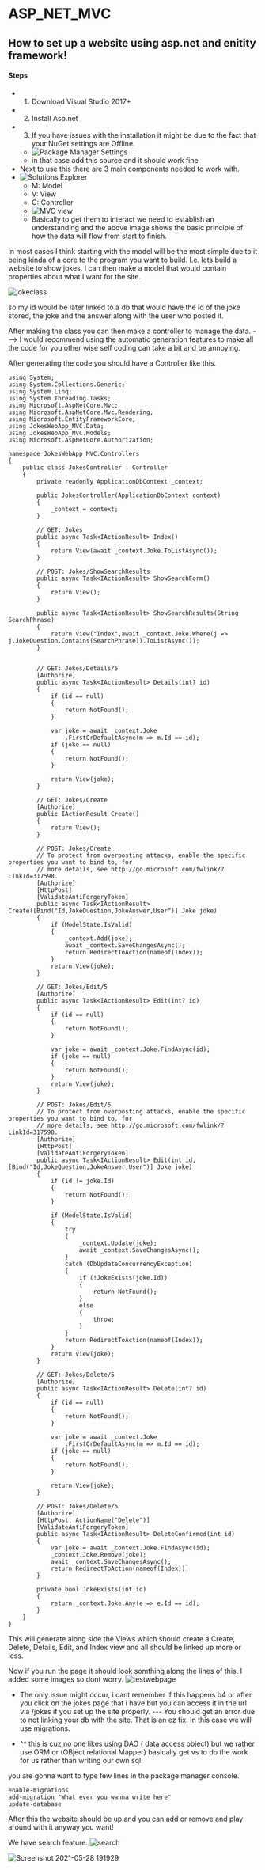 # ASP_NET_MVC 

## How to set up a website using asp.net and enitity framework!

#### Steps
  - 1. Download Visual Studio 2017+
  - 2. Install Asp.net
  - 3. If you have issues with the installation it might be due to the fact that your NuGet settings are Offline.
    - ![Package Manager Settings](https://user-images.githubusercontent.com/46537188/120048701-a789ed80-bfcc-11eb-872a-134fad721585.png)
    - in that case add this source and it should work fine
  - Next to use this there are 3 main components needed to work with.
  - ![Solutions Explorer](https://user-images.githubusercontent.com/46537188/120048727-b7093680-bfcc-11eb-9e45-f3c824ca7e22.png)
    - M: Model
    - V: View
    - C: Controller
    - ![MVC view](https://user-images.githubusercontent.com/46537188/120048743-c1c3cb80-bfcc-11eb-9cd3-0d99f944169c.png)
    - Basically to get them to interact we need to establish an understanding and the above image shows the basic principle of how the data will flow from           start to finish.

In most cases I think starting with the model will be the most simple due to it being kinda of a core to the program you want to build. I.e. lets build a website to show jokes. I can then make a model that would contain properties about what I want for the site.

![jokeclass](https://user-images.githubusercontent.com/46537188/120048911-52021080-bfcd-11eb-9062-a483a2d5c8b6.png)

so my id would be later linked to a db that would have the id of the joke stored, the joke and the answer along with the user who posted it.

After making the class you can then make a controller to manage the data. ---> I would recommend using the automatic generation features to make all the code for you other wise self coding can take a bit and be annoying.

After generating the code you should have a Controller like this.
```
using System;
using System.Collections.Generic;
using System.Linq;
using System.Threading.Tasks;
using Microsoft.AspNetCore.Mvc;
using Microsoft.AspNetCore.Mvc.Rendering;
using Microsoft.EntityFrameworkCore;
using JokesWebApp_MVC.Data;
using JokesWebApp_MVC.Models;
using Microsoft.AspNetCore.Authorization;

namespace JokesWebApp_MVC.Controllers
{
    public class JokesController : Controller
    {
        private readonly ApplicationDbContext _context;

        public JokesController(ApplicationDbContext context)
        {
            _context = context;
        }

        // GET: Jokes
        public async Task<IActionResult> Index()
        {
            return View(await _context.Joke.ToListAsync());
        }

        // POST: Jokes/ShowSearchResults
        public async Task<IActionResult> ShowSearchForm()
        {
            return View();
        }

        public async Task<IActionResult> ShowSearchResults(String SearchPhrase)
        {
            return View("Index",await _context.Joke.Where(j => j.JokeQuestion.Contains(SearchPhrase)).ToListAsync());
        }


        // GET: Jokes/Details/5
        [Authorize]
        public async Task<IActionResult> Details(int? id)
        {
            if (id == null)
            {
                return NotFound();
            }

            var joke = await _context.Joke
                .FirstOrDefaultAsync(m => m.Id == id);
            if (joke == null)
            {
                return NotFound();
            }

            return View(joke);
        }

        // GET: Jokes/Create
        [Authorize]
        public IActionResult Create()
        {
            return View();
        }

        // POST: Jokes/Create
        // To protect from overposting attacks, enable the specific properties you want to bind to, for 
        // more details, see http://go.microsoft.com/fwlink/?LinkId=317598.
        [Authorize]
        [HttpPost]
        [ValidateAntiForgeryToken]
        public async Task<IActionResult> Create([Bind("Id,JokeQuestion,JokeAnswer,User")] Joke joke)
        {
            if (ModelState.IsValid)
            {
                _context.Add(joke);
                await _context.SaveChangesAsync();
                return RedirectToAction(nameof(Index));
            }
            return View(joke);
        }

        // GET: Jokes/Edit/5
        [Authorize]
        public async Task<IActionResult> Edit(int? id)
        {
            if (id == null)
            {
                return NotFound();
            }

            var joke = await _context.Joke.FindAsync(id);
            if (joke == null)
            {
                return NotFound();
            }
            return View(joke);
        }

        // POST: Jokes/Edit/5
        // To protect from overposting attacks, enable the specific properties you want to bind to, for 
        // more details, see http://go.microsoft.com/fwlink/?LinkId=317598.
        [Authorize]
        [HttpPost]
        [ValidateAntiForgeryToken]
        public async Task<IActionResult> Edit(int id, [Bind("Id,JokeQuestion,JokeAnswer,User")] Joke joke)
        {
            if (id != joke.Id)
            {
                return NotFound();
            }

            if (ModelState.IsValid)
            {
                try
                {
                    _context.Update(joke);
                    await _context.SaveChangesAsync();
                }
                catch (DbUpdateConcurrencyException)
                {
                    if (!JokeExists(joke.Id))
                    {
                        return NotFound();
                    }
                    else
                    {
                        throw;
                    }
                }
                return RedirectToAction(nameof(Index));
            }
            return View(joke);
        }

        // GET: Jokes/Delete/5
        [Authorize]
        public async Task<IActionResult> Delete(int? id)
        {
            if (id == null)
            {
                return NotFound();
            }

            var joke = await _context.Joke
                .FirstOrDefaultAsync(m => m.Id == id);
            if (joke == null)
            {
                return NotFound();
            }

            return View(joke);
        }

        // POST: Jokes/Delete/5
        [Authorize]
        [HttpPost, ActionName("Delete")]
        [ValidateAntiForgeryToken]
        public async Task<IActionResult> DeleteConfirmed(int id)
        {
            var joke = await _context.Joke.FindAsync(id);
            _context.Joke.Remove(joke);
            await _context.SaveChangesAsync();
            return RedirectToAction(nameof(Index));
        }

        private bool JokeExists(int id)
        {
            return _context.Joke.Any(e => e.Id == id);
        }
    }
}
```

This will generate along side the Views which should create a Create, Delete, Details, Edit, and Index view and all should be linked up more or less.

Now if you run the page it should look somthing along the lines of this. I added some images so dont worry.
![testwebpage](https://user-images.githubusercontent.com/46537188/120049298-61ce2480-bfce-11eb-9083-7408e4af592b.png)

- The only issue might occur, i cant remember if this happens b4 or after you click on the jokes page that i have but you can access it in the url via /jokes if you set up the site properly. --- You should get an error due to not linking your db with the site. That is an ez fix. In this case we will use migrations.
 
- ^^ this is cuz no one likes using DAO ( data access object) but we rather use ORM or (OBject relational Mapper) basically get vs to do the work for us rather than writing our own sql.

you are gonna want to type few lines in the package manager console.
```
enable-migrations
add-migration "What ever you wanna write here"
update-database
```

After this the website should be up and you can add or remove and play around with it anyway you want!


We have search feature.
![search](https://user-images.githubusercontent.com/46537188/120049913-64ca1480-bfd0-11eb-88f6-1b8b5af431bb.png)

![Screenshot 2021-05-28 191929](https://user-images.githubusercontent.com/46537188/120049950-84613d00-bfd0-11eb-8a90-d34b01b83a97.png)








